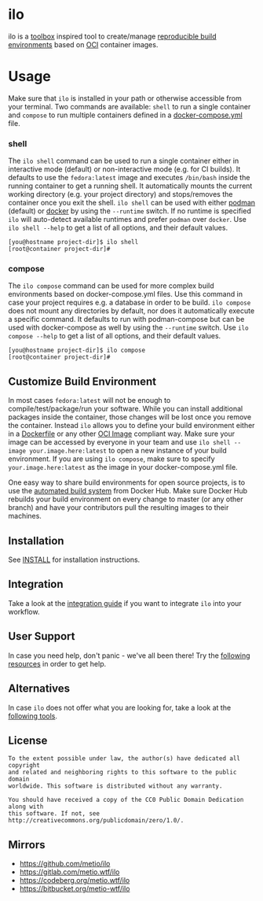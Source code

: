 # ilo

ilo is a [toolbox](https://github.com/containers/toolbox) inspired tool to create/manage [reproducible build environments](https://reproducible-builds.org/) based on [OCI](https://www.opencontainers.org/) container images.

# Usage

Make sure that `ilo` is installed in your path or otherwise accessible from your terminal.
Two commands are available: `shell` to run a single container and `compose` to run multiple containers defined in a [docker-compose.yml](https://docs.docker.com/compose/compose-file/) file.

### shell

The `ilo shell` command can be used to run a single container either in interactive mode (default) or non-interactive mode (e.g. for CI builds).
It defaults to use the `fedora:latest` image and executes `/bin/bash` inside the running container to get a running shell.
It automatically mounts the current working directory (e.g. your project directory) and stops/removes the container once you exit the shell. `ilo shell` can be used with either [podman](https://podman.io/) (default) or [docker](https://www.docker.com/products/container-runtime) by using the `--runtime` switch. If no runtime is specified `ilo` will auto-detect available runtimes and prefer `podman` over `docker`.
Use `ilo shell --help` to get a list of all options, and their default values.

```shell script
[you@hostname project-dir]$ ilo shell
[root@container project-dir]#
```

### compose

The `ilo compose` command can be used for more complex build environments based on docker-compose.yml files.
Use this command in case your project requires e.g. a database in order to be build. `ilo compose` does not mount any directories by default, nor does it automatically execute a specific command.
It defaults to run with podman-compose but can be used with docker-compose as well by using the `--runtime` switch.
Use `ilo compose --help` to get a list of all options, and their default values.

```shell script
[you@hostname project-dir]$ ilo compose
[root@container project-dir]#
```

## Customize Build Environment

In most cases `fedora:latest` will not be enough to compile/test/package/run your software.
While you can install additional packages inside the container, those changes will be lost once you remove the container.
Instead `ilo` allows you to define your build environment either in a [Dockerfile](https://docs.docker.com/engine/reference/builder/) or any other [OCI Image](https://github.com/opencontainers/image-spec/blob/master/spec.md) compliant way.
Make sure your image can be accessed by everyone in your team and use `ilo shell --image your.image.here:latest` to open a new instance of your build environment.
If you are using `ilo compose`, make sure to specify `your.image.here:latest` as the image in your docker-compose.yml file.

One easy way to share build environments for open source projects, is to use the [automated build system](https://docs.docker.com/docker-hub/builds/) from Docker Hub.
Make sure Docker Hub rebuilds your build environment on every change to master (or any other branch) and have your contributors pull the resulting images to their machines.

## Installation

See [INSTALL](./docs/topics/INSTALL.md) for installation instructions.

## Integration

Take a look at the [integration guide](./docs/topics/INTEGRATION.md) if you want to integrate `ilo` into your workflow.

## User Support

In case you need help, don't panic - we've all been there!
Try the [following resources](./docs/topics/SUPPORT.md) in order to get help.

## Alternatives

In case `ilo` does not offer what you are looking for, take a look at the [following tools](./docs/topics/ALTERNATIVES.md).

## License

```
To the extent possible under law, the author(s) have dedicated all copyright
and related and neighboring rights to this software to the public domain
worldwide. This software is distributed without any warranty.

You should have received a copy of the CC0 Public Domain Dedication along with
this software. If not, see http://creativecommons.org/publicdomain/zero/1.0/.
```

## Mirrors

* https://github.com/metio/ilo
* https://gitlab.com/metio.wtf/ilo
* https://codeberg.org/metio.wtf/ilo
* https://bitbucket.org/metio-wtf/ilo
